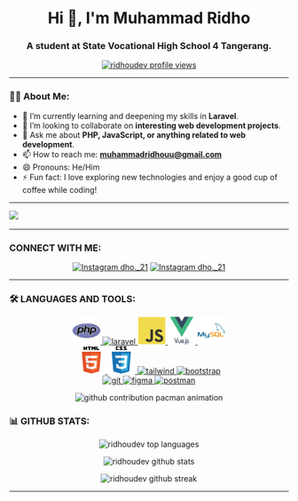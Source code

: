 <h1 align="center">Hi 👋, I'm Muhammad Ridho</h1>
<h3 align="center">A student at State Vocational High School 4 Tangerang.</h3>

<p align="center">
  <a href="https://komarev.com/ghpvc/?username=ridhoudev&label=Profile%20Views&color=0e75b6&style=flat-square">
    <img src="https://komarev.com/ghpvc/?username=ridhoudev&label=Profile%20Views&color=0e75b6&style=flat-square" alt="ridhoudev profile views" />
  </a>
  </p>

---

### 👨‍💻 About Me:
- 🌱 I’m currently learning and deepening my skills in **Laravel**.
- 👯 I’m looking to collaborate on **interesting web development projects**.
- 💬 Ask me about **PHP, JavaScript, or anything related to web development**.
- 📫 How to reach me: **muhammadridhouu@gmail.com**
- 😄 Pronouns: He/Him
- ⚡ Fun fact: I love exploring new technologies and enjoy a good cup of coffee while coding!

---
<img src="img/tokito.gif">

---

### CONNECT WITH ME:
<p align="center">
  <a href="https://instagram.com/dho._21" target="_blank" rel="noopener noreferrer"><img src="https://raw.githubusercontent.com/rahuldkjain/github-profile-readme-generator/master/src/images/icons/Social/instagram.svg" alt="Instagram dho._21" height="40" width="40" /></a>
  <a href="#" target="_blank" rel="noopener noreferrer"><img src="https://upload.wikimedia.org/wikipedia/commons/thumb/8/81/LinkedIn_icon.svg/2048px-LinkedIn_icon.svg.png" alt="Instagram dho._21" height="40" width="40" /></a>
  </p>

---

### 🛠️ LANGUAGES AND TOOLS:
<p align="center">
  <a href="https://www.php.net" target="_blank" rel="noreferrer"> <img src="https://raw.githubusercontent.com/devicons/devicon/master/icons/php/php-original.svg" alt="php" width="50" height="50"/> </a>
  <a href="https://laravel.com/" target="_blank" rel="noreferrer"> <img src="https://www.svgrepo.com/show/353985/laravel.svg" alt="laravel" width="50" height="50"/> </a>
  <a href="https://developer.mozilla.org/en-US/docs/Web/JavaScript" target="_blank" rel="noreferrer"> <img src="https://raw.githubusercontent.com/devicons/devicon/master/icons/javascript/javascript-original.svg" alt="javascript" width="50" height="50"/> </a>
  <a href="https://vuejs.org/" target="_blank" rel="noreferrer"> <img src="https://raw.githubusercontent.com/devicons/devicon/master/icons/vuejs/vuejs-original-wordmark.svg" alt="vuejs" width="50" height="50"/> </a>
  <a href="https://www.mysql.com/" target="_blank" rel="noreferrer"> <img src="https://raw.githubusercontent.com/devicons/devicon/master/icons/mysql/mysql-original-wordmark.svg" alt="mysql" width="50" height="50"/> </a> <br/>
  <a href="https://www.w3.org/html/" target="_blank" rel="noreferrer"> <img src="https://raw.githubusercontent.com/devicons/devicon/master/icons/html5/html5-original-wordmark.svg" alt="html5" width="50" height="50"/> </a>
  <a href="https://www.w3schools.com/css/" target="_blank" rel="noreferrer"> <img src="https://raw.githubusercontent.com/devicons/devicon/master/icons/css3/css3-original-wordmark.svg" alt="css3" width="50" height="50"/> </a>
  <a href="https://tailwindcss.com/" target="_blank" rel="noreferrer"> <img src="https://www.svgrepo.com/show/374118/tailwind.svg" alt="tailwind" width="50" height="50"/> </a>
  <a href="https://getbootstrap.com" target="_blank" rel="noreferrer"> <img src="https://cdn.worldvectorlogo.com/logos/bootstrap-5-1.svg" alt="bootstrap" width="50" height="50"/> </a> <br/>
  <a href="https://git-scm.com/" target="_blank" rel="noreferrer"> <img src="https://www.vectorlogo.zone/logos/git-scm/git-scm-icon.svg" alt="git" width="50" height="50"/> </a>
  <a href="https://www.figma.com/" target="_blank" rel="noreferrer"> <img src="https://www.vectorlogo.zone/logos/figma/figma-icon.svg" alt="figma" width="50" height="50"/> </a>
  <a href="https://postman.com" target="_blank" rel="noreferrer"> <img src="https://www.vectorlogo.zone/logos/getpostman/getpostman-icon.svg" alt="postman" width="50" height="50"/> </a>
</p>

<div align="center">
  <picture>
    <source media="(prefers-color-scheme: light)" srcset="https://raw.githubusercontent.com/ridhoudev/ridhoudev/output/dist/pacman-contribution-graph-dark.svg">
    <img alt="github contribution pacman animation" src="https://raw.githubusercontent.com/ridhoudev/ridhoudev/output/dist/pacman-contribution-graph-dark.svg">
  </picture>
</div>

### 📊 GITHUB STATS:
<p align="center">
  <img src="https://github-readme-stats.vercel.app/api/top-langs?username=ridhoudev&show_icons=true&locale=en&layout=compact&theme=tokyonight" alt="ridhoudev top languages" />
</p>
<p align="center">
  <img src="https://github-readme-stats.vercel.app/api?username=ridhoudev&show_icons=true&locale=en&theme=tokyonight" alt="ridhoudev github stats" />
</p>
<p align="center">
  <img src="https://github-readme-streak-stats.herokuapp.com/?user=ridhoudev&theme=tokyonight" alt="ridhoudev github streak" />
</p>

---
